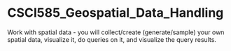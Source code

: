 # CSCI585_Geospatial_Data_Handling
Work with spatial data - you will collect/create (generate/sample) your own spatial data, visualize it, do queries on it, and visualize the query results.
